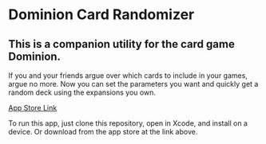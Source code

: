 # Dominion Card Randomizer

## This is a companion utility for the card game Dominion.

If you and your friends argue over which cards to include in your games, argue no more. Now you can set the parameters you want and quickly get a random deck using the expansions you own.

[App Store Link](https://apps.apple.com/us/app/dominion-assistant/id1458045869)

To run this app, just clone this repository, open in Xcode, and install on a device. Or download from the app store at the link above.
